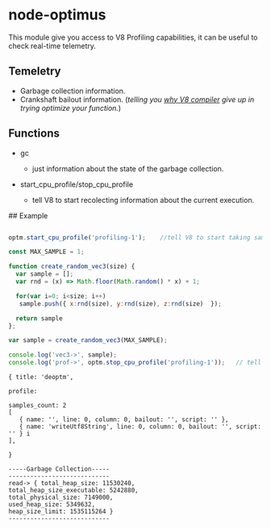 # node-optimus 


This module give you access to V8 Profiling capabilities, it can be useful to check real-time telemetry. 


## Temeletry 

- Garbage collection information. 
- Crankshaft bailout information. (*telling you [why V8 compiler](https://github.com/vhf/v8-bailout-reasons) give up in trying optimize your function.*)

## Functions 

- gc
  - just information about the state of the garbage collection.

- start_cpu_profile/stop_cpu_profile
  - tell V8 to start recolecting information about the current execution. 


## Example 
``` javascript

optm.start_cpu_profile('profiling-1');    //tell V8 to start taking sample.

const MAX_SAMPLE = 1;

function create_random_vec3(size) {
  var sample = [];
  var rnd = (x) => Math.floor(Math.random() * x) + 1;

  for(var i=0; i<size; i++)
   sample.push({ x:rnd(size), y:rnd(size), z:rnd(size)  });

  return sample
};

var sample = create_random_vec3(MAX_SAMPLE);

console.log('vec3->', sample);
console.log('prof->', optm.stop_cpu_profile('profiling-1'));   // tell V8 to stop.

```


```
{ title: 'deoptm',

profile:

samples_count: 2 
[ 
   { name: '', line: 0, column: 0, bailout: '', script: '' },
   { name: 'writeUtf8String', line: 0, column: 0, bailout: '', script: '' } i
], 

}

-----Garbage Collection-----
----------------------------
read-> { total_heap_size: 11530240,
total_heap_size_executable: 5242880,
total_physical_size: 7149000,
used_heap_size: 5349632,
heap_size_limit: 1535115264 }
----------------------------
```



